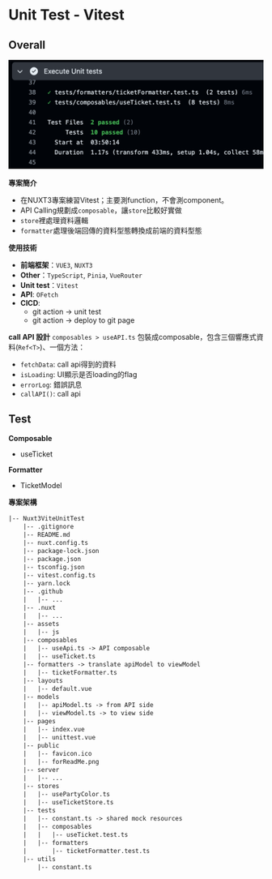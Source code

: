 # Unit Test - Vitest
## Overall
![測試畫面](https://github.com/FatTree/Nuxt3ViteUnitTest/blob/dev/public/forReadMe3.png)

**專案簡介**
* 在NUXT3專案練習Vitest；主要測function，不會測component。
* API Calling規劃成`composable`，讓`store`比較好實做
* `store`裡處理資料邏輯
* `formatter`處理後端回傳的資料型態轉換成前端的資料型態

**使用技術**
* **前端框架**：`VUE3`, `NUXT3`
* **Other**：`TypeScript`, `Pinia`, `VueRouter`
* **Unit test**：`Vitest`
* **API**: `OFetch`
* **CICD**: 
  * git action $\rightarrow$ unit test
  * git action $\rightarrow$ deploy to git page

**call API 設計**
`composables > useAPI.ts`
包裝成composable，包含三個響應式資料(`Ref<T>`)、一個方法：
* `fetchData`: call api得到的資料
* `isLoading`: UI顯示是否loading的flag
* `errorLog`: 錯誤訊息
* `callAPI()`: call api

## Test
**Composable**
* useTicket 

**Formatter**
* TicketModel

**專案架構**
```
|-- Nuxt3ViteUnitTest
    |-- .gitignore
    |-- README.md
    |-- nuxt.config.ts
    |-- package-lock.json
    |-- package.json
    |-- tsconfig.json
    |-- vitest.config.ts
    |-- yarn.lock
    |-- .github
    |   |-- ...
    |-- .nuxt
    |   |-- ...
    |-- assets
    |   |-- js
    |-- composables
    |   |-- useApi.ts -> API composable
    |   |-- useTicket.ts
    |-- formatters -> translate apiModel to viewModel
    |   |-- ticketFormatter.ts
    |-- layouts
    |   |-- default.vue
    |-- models
    |   |-- apiModel.ts -> from API side
    |   |-- viewModel.ts -> to view side
    |-- pages
    |   |-- index.vue
    |   |-- unittest.vue
    |-- public
    |   |-- favicon.ico
    |   |-- forReadMe.png
    |-- server
    |   |-- ...
    |-- stores
    |   |-- usePartyColor.ts
    |   |-- useTicketStore.ts
    |-- tests
    |   |-- constant.ts -> shared mock resources
    |   |-- composables
    |   |   |-- useTicket.test.ts
    |   |-- formatters
    |       |-- ticketFormatter.test.ts
    |-- utils
        |-- constant.ts
```
